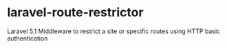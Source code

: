 # laravel-route-restrictor
Laravel 5.1 Middleware to restrict a site or specific routes using HTTP basic authentication
